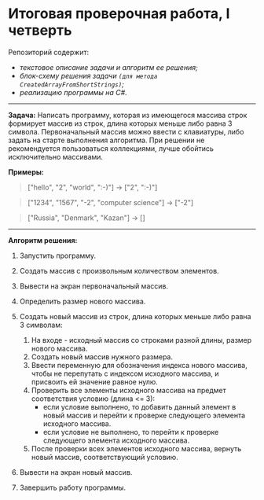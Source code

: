 # Итоговая проверочная работа, I четверть

Репозиторий содержит:
* _текстовое описание задачи и алгоритм ее решения;_
* _блок-схему решения задачи `(для метода CreatedArrayFromShortStrings)`;_
* _реализацию программы на C#._
---
**Задача:** Написать программу, которая из имеющегося массива строк формирует массив из строк, длина которых меньше либо равна 3 символа. Первоначальный массив можно ввести с клавиатуры, либо задать на старте выполнения алгоритма. При решении не рекомендуется пользоваться коллекциями, лучше обойтись исключительно массивами.

**Примеры:**

>["hello", "2", "world", ":-)"] -> ["2", ":-)"]

>["1234", "1567", "-2", "computer science"] -> ["-2"]

>["Russia", "Denmark", "Kazan"] -> []
---
**Алгоритм решения:**

1. Запустить программу.
2. Создать массив с произвольным количеством элементов.
3. Вывести на экран первоначальный массив.
4. Определить размер нового массива.
5. Создать новый массив из строк, длина которых меньше либо равна 3 символам:

    1. На входе - исходный массив со строками разной длины, размер нового массива.
    2. Создать новый массив нужного размера.
    3. Ввести переменную для обозначения индекса нового массива, чтобы не перепутать с индексом исходного массива, и присвоить ей значение равное нулю.
    4. Проверить все элементы исходного массива на предмет соответствия условию (длина <= 3):
        * если условие выполнено, то добавить данный элемент в новый массив и перейти к проверке следующего элемента исходного массива. 
        * если условие не выполнено, то перейти к проверке следующего элемента исходного массива.
    5. После проверки всех элементов исходного массива, вернуть новый массив, соответствующий условию.
6. Вывести на экран новый массив.
7. Завершить работу программы. 